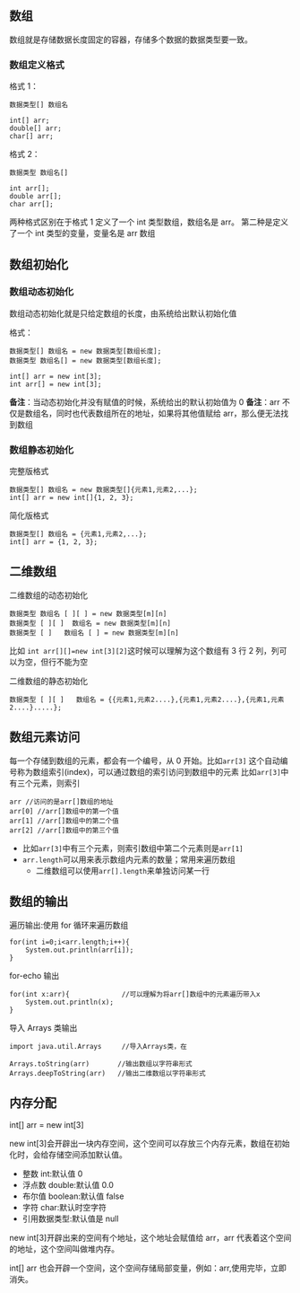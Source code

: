 ## 数组

数组就是存储数据长度固定的容器，存储多个数据的数据类型要一致。

### 数组定义格式

格式 1：

    数据类型[] 数组名

    int[] arr;
    double[] arr;
    char[] arr;

格式 2：

    数据类型 数组名[]

    int arr[];
    double arr[];
    char arr[];

两种格式区别在于格式 1 定义了一个 int 类型数组，数组名是 arr。
第二种是定义了一个 int 类型的变量，变量名是 arr 数组

## 数组初始化

### 数组动态初始化

数组动态初始化就是只给定数组的长度，由系统给出默认初始化值

格式：

    数据类型[] 数组名 = new 数据类型[数组长度];
    数据类型 数组名[] = new 数据类型[数组长度];

    int[] arr = new int[3];
    int arr[] = new int[3];

**备注**：当动态初始化并没有赋值的时候，系统给出的默认初始值为 0
**备注**：arr 不仅是数组名，同时也代表数组所在的地址，如果将其他值赋给 arr，那么便无法找到数组

### 数组静态初始化

完整版格式

    数据类型[] 数组名 = new 数据类型[]{元素1,元素2,...};
    int[] arr = new int[]{1, 2, 3};

简化版格式

    数据类型[] 数组名 = {元素1,元素2,...};
    int[] arr = {1, 2, 3};

## 二维数组

二维数组的动态初始化

    数据类型 数组名 [ ][ ] = new 数据类型[m][n]
    数据类型 [ ][ ]  数组名 = new 数据类型[m][n]
    数据类型 [ ]   数组名 [ ] = new 数据类型[m][n]

比如 `int arr[][]=new int[3][2]`这时候可以理解为这个数组有 3 行 2 列，列可以为空，但行不能为空

二维数组的静态初始化

    数据类型 [ ][ ]   数组名 = {{元素1,元素2....},{元素1,元素2....},{元素1,元素2....}.....};

## 数组元素访问

每一个存储到数组的元素，都会有一个编号，从 0 开始。比如`arr[3]`
这个自动编号称为数组索引(index)，可以通过数组的索引访问到数组中的元素
比如`arr[3]`中有三个元素，则索引

    arr //访问的是arr[]数组的地址
    arr[0] //arr[]数组中的第一个值
    arr[1] //arr[]数组中的第二个值
    arr[2] //arr[]数组中的第三个值

- 比如`arr[3]`中有三个元素，则索引数组中第二个元素则是`arr[1]`
- `arr.length`可以用来表示数组内元素的数量；常用来遍历数组
  - 二维数组可以使用`arr[].length`来单独访问某一行

## 数组的输出

遍历输出:使用 for 循环来遍历数组

    for(int i=0;i<arr.length;i++){
        System.out.println(arr[i]);
    }

for-echo 输出

    for(int x:arr){             //可以理解为将arr[]数组中的元素遍历带入x
        System.out.println(x);
    }

导入 Arrays 类输出

    import java.util.Arrays     //导入Arrays类，在

    Arrays.toString(arr)       //输出数组以字符串形式
    Arrays.deepToString(arr)   //输出二维数组以字符串形式

## 内存分配

int[] arr = new int[3]

new int[3]会开辟出一块内存空间，这个空间可以存放三个内存元素，数组在初始化时，会给存储空间添加默认值。

- 整数 int:默认值 0
- 浮点数 double:默认值 0.0
- 布尔值 boolean:默认值 false
- 字符 char:默认时空字符
- 引用数据类型:默认值是 null

new int[3]开辟出来的空间有个地址，这个地址会赋值给 arr，arr 代表着这个空间的地址，这个空间叫做堆内存。

int[] arr 也会开辟一个空间，这个空间存储局部变量，例如：arr,使用完毕，立即消失。
